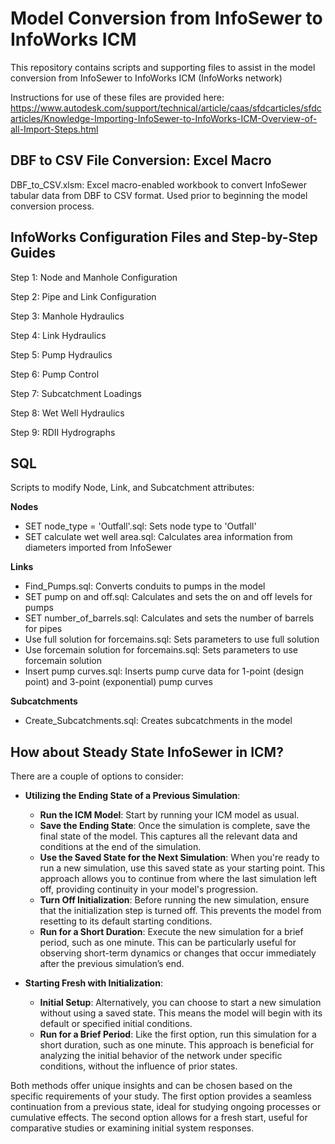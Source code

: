 # Model Conversion from InfoSewer to InfoWorks ICM

This repository contains scripts and supporting files to assist in the model conversion from InfoSewer to InfoWorks ICM (InfoWorks network)

Instructions for use of these files are provided here: https://www.autodesk.com/support/technical/article/caas/sfdcarticles/sfdcarticles/Knowledge-Importing-InfoSewer-to-InfoWorks-ICM-Overview-of-all-Import-Steps.html

## DBF to CSV File Conversion: Excel Macro
DBF_to_CSV.xlsm: Excel macro-enabled workbook to convert InfoSewer tabular data from DBF to CSV format. Used prior to beginning the model conversion process.

## InfoWorks Configuration Files and Step-by-Step Guides

Step 1: Node and Manhole Configuration

Step 2: Pipe and Link Configuration

Step 3: Manhole Hydraulics

Step 4: Link Hydraulics

Step 5: Pump Hydraulics

Step 6: Pump Control

Step 7: Subcatchment Loadings

Step 8: Wet Well Hydraulics

Step 9: RDII Hydrographs


## SQL
Scripts to modify Node, Link, and Subcatchment attributes:

**Nodes**
- SET node_type = 'Outfall'.sql: Sets node type to 'Outfall'
- SET calculate wet well area.sql: Calculates area information from diameters imported from InfoSewer

**Links**
- Find_Pumps.sql: Converts conduits to pumps in the model
- SET pump on and off.sql: Calculates and sets the on and off levels for pumps
- SET number_of_barrels.sql: Calculates and sets the number of barrels for pipes
- Use full solution for forcemains.sql: Sets parameters to use full solution
- Use forcemain solution for forcemains.sql: Sets parameters to use forcemain solution
- Insert pump curves.sql: Inserts pump curve data for 1-point (design point) and 3-point (exponential) pump curves

**Subcatchments**
- Create_Subcatchments.sql: Creates subcatchments in the model

## How about Steady State InfoSewer in ICM?

There are a couple of options to consider:

- **Utilizing the Ending State of a Previous Simulation**:
    - **Run the ICM Model**: Start by running your ICM model as usual.
    - **Save the Ending State**: Once the simulation is complete, save the final state of the model. This captures all the relevant data and conditions at the end of the simulation.
    - **Use the Saved State for the Next Simulation**: When you're ready to run a new simulation, use this saved state as your starting point. This approach allows you to continue from where the last simulation left off, providing continuity in your model's progression.
    - **Turn Off Initialization**: Before running the new simulation, ensure that the initialization step is turned off. This prevents the model from resetting to its default starting conditions.
    - **Run for a Short Duration**: Execute the new simulation for a brief period, such as one minute. This can be particularly useful for observing short-term dynamics or changes that occur immediately after the previous simulation’s end.

- **Starting Fresh with Initialization**:
    - **Initial Setup**: Alternatively, you can choose to start a new simulation without using a saved state. This means the model will begin with its default or specified initial conditions.
    - **Run for a Brief Period**: Like the first option, run this simulation for a short duration, such as one minute. This approach is beneficial for analyzing the initial behavior of the network under specific conditions, without the influence of prior states.

Both methods offer unique insights and can be chosen based on the specific requirements of your study. The first option provides a seamless continuation from a previous state, ideal for studying ongoing processes or cumulative effects. The second option allows for a fresh start, useful for comparative studies or examining initial system responses.
